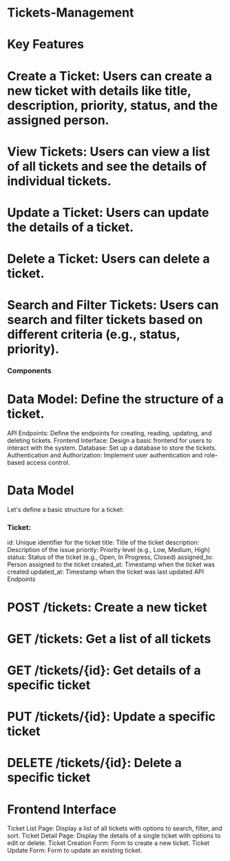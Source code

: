 # Tickets-Management 
# Key Features
# Create a Ticket: Users can create a new ticket with details like title, description, priority, status, and the assigned person.
# View Tickets: Users can view a list of all tickets and see the details of individual tickets.
# Update a Ticket: Users can update the details of a ticket.
# Delete a Ticket: Users can delete a ticket.
# Search and Filter Tickets: Users can search and filter tickets based on different criteria (e.g., status, priority).
### Components
# Data Model: Define the structure of a ticket.
API Endpoints: Define the endpoints for creating, reading, updating, and deleting tickets.
Frontend Interface: Design a basic frontend for users to interact with the system.
Database: Set up a database to store the tickets.
Authentication and Authorization: Implement user authentication and role-based access control.
# Data Model
Let's define a basic structure for a ticket:

### Ticket:
id: Unique identifier for the ticket
title: Title of the ticket
description: Description of the issue
priority: Priority level (e.g., Low, Medium, High)
status: Status of the ticket (e.g., Open, In Progress, Closed)
assigned_to: Person assigned to the ticket
created_at: Timestamp when the ticket was created
updated_at: Timestamp when the ticket was last updated
API Endpoints
# POST /tickets: Create a new ticket
# GET /tickets: Get a list of all tickets
# GET /tickets/{id}: Get details of a specific ticket
# PUT /tickets/{id}: Update a specific ticket
# DELETE /tickets/{id}: Delete a specific ticket
# Frontend Interface
Ticket List Page: Display a list of all tickets with options to search, filter, and sort.
Ticket Detail Page: Display the details of a single ticket with options to edit or delete.
Ticket Creation Form: Form to create a new ticket.
Ticket Update Form: Form to update an existing ticket.

